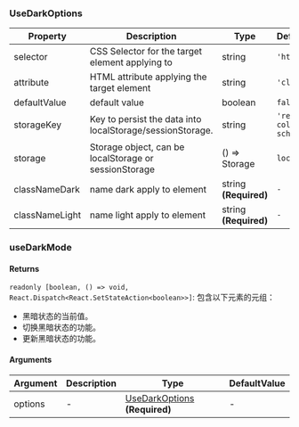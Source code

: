 ### UseDarkOptions

|Property|Description|Type|DefaultValue|
|---|---|---|---|
|selector|CSS Selector for the target element applying to|string |`'html'`|
|attribute|HTML attribute applying the target element|string |`'class'`|
|defaultValue|default value|boolean |`false`|
|storageKey|Key to persist the data into localStorage/sessionStorage.|string |`'reactuses-color-scheme'`|
|storage|Storage object, can be localStorage or sessionStorage|() => Storage |``localStorage``|
|classNameDark|name dark apply to element|string  **(Required)**|`-`|
|classNameLight|name light apply to element|string  **(Required)**|`-`|

### useDarkMode

#### Returns
`readonly [boolean, () => void, React.Dispatch<React.SetStateAction<boolean>>]`: 包含以下元素的元组：
- 黑暗状态的当前值。
- 切换黑暗状态的功能。
- 更新黑暗状态的功能。

#### Arguments
|Argument|Description|Type|DefaultValue|
|---|---|---|---|
|options|-|[UseDarkOptions](#UseDarkOptions)  **(Required)**|-|
